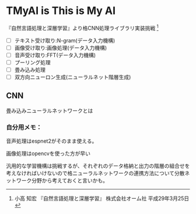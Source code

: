 # TMyAI is This is My AI
『自然言語処理と深層学習』より格CNN処理ライブラリ実装挑戦 [^1]

- [ ] テキスト受け取り:N-gram(データ入力機構)
- [ ] 画像受け取り:画像処理(データ入力機構)
- [ ] 音声受け取り:FFT(データ入力機構)
- [ ] プーリング処理
- [ ] 畳み込み処理
- [ ] 双方向ニューロン生成(ニューラルネット階層生成)

## CNN

畳み込みニューラルネットワークとは


### 自分用メモ：

音声処理はespnet2がそのまま使える。

画像処理はopencvを使った方が早い

汎用的な学習機構は挑戦するが、それぞれのデータ格納と出力の階層の組合せを考えなければいけないので格ニューラルネットワークの連携方法について分散ネットワーク分野から考えておくと言いかも。

[^1]: 	小高 知宏 『自然言語処理と深層学習』 株式会社オーム社 平成29年3月25日
[^2]: 『並行処理
[^note]:
	[pytorch](https://yutaroogawa.github.io/pytorch_tutorials_jp/)
	[scikit-learn](https://scikit-learn.org/stable/auto_examples/release_highlights/plot_release_highlights_1_2_0.html)
	[numpy](https://numpy.org/doc/1.24/reference/index.html#reference)
	[mpi4py](https://mpi4py.readthedocs.io/en/stable/index.html)
	[cupy](https://cupy.dev/)
